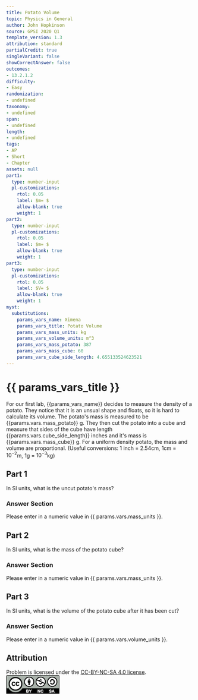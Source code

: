 ```yaml
---
title: Potato Volume
topic: Physics in General
author: John Hopkinson
source: GPSI 2020 Q1
template_version: 1.3
attribution: standard
partialCredit: true
singleVariant: false
showCorrectAnswer: false
outcomes:
- 13.2.1.2
difficulty:
- Easy
randomization:
- undefined
taxonomy:
- undefined
span:
- undefined
length:
- undefined
tags:
- AP
- Short
- Chapter
assets: null
part1:
  type: number-input
  pl-customizations:
    rtol: 0.05
    label: $m= $
    allow-blank: true
    weight: 1
part2:
  type: number-input
  pl-customizations:
    rtol: 0.05
    label: $m= $
    allow-blank: true
    weight: 1
part3:
  type: number-input
  pl-customizations:
    rtol: 0.05
    label: $V= $
    allow-blank: true
    weight: 1
myst:
  substitutions:
    params_vars_name: Ximena
    params_vars_title: Potato Volume
    params_vars_mass_units: kg
    params_vars_volume_units: m^3
    params_vars_mass_potato: 387
    params_vars_mass_cube: 60
    params_vars_cube_side_length: 4.655133524623521
---
```

# {{ params_vars_title }}
For our first lab, {{params_vars_name}} decides to measure the density of a potato.
They notice that it is an unsual shape and floats, so it is hard to calculate its volume.
The potato's mass is measured to be {{params.vars.mass_potato}} g.
They then cut the potato into a cube and measure that sides of the cube have length {{params.vars.cube_side_length}} inches and it's mass is {{params.vars.mass_cube}} g.
For a uniform density potato, the mass and volume are proportional. (Useful conversions: 1 inch = 2.54cm, 1cm = $10^{-2}$m, 1g = $10^{-3}$kg)

## Part 1

In SI units, what is the uncut potato's mass?

### Answer Section

Please enter in a numeric value in {{ params.vars.mass_units }}.

## Part 2

In SI units, what is the mass of the potato cube?

### Answer Section

Please enter in a numeric value in {{ params.vars.mass_units }}.

## Part 3

In SI units, what is the volume of the potato cube after it has been cut?

### Answer Section

Please enter in a numeric value in {{ params.vars.volume_units }}.

## Attribution

Problem is licensed under the [CC-BY-NC-SA 4.0 license](https://creativecommons.org/licenses/by-nc-sa/4.0/).<br> ![The Creative Commons 4.0 license requiring attribution-BY, non-commercial-NC, and share-alike-SA license.](https://raw.githubusercontent.com/firasm/bits/master/by-nc-sa.png)